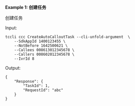 **Example 1: 创建任务**

创建任务

Input: 

```
tccli ccc CreateAutoCalloutTask --cli-unfold-argument  \
    --SdkAppId 1400123455 \
    --NotBefore 1642500621 \
    --Callees 008613012345678 \
    --Callers 008602012345678 \
    --IvrId 8
```

Output: 
```
{
    "Response": {
        "TaskId": 1,
        "RequestId": "abc"
    }
}
```

